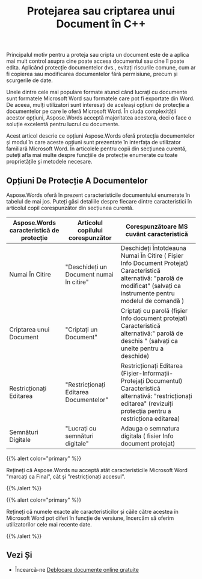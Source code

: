 ﻿---
title: Protejarea sau criptarea unui Document în C++
second_title: Aspose.Words pentru C++
articleTitle: Protejarea sau criptarea unui Document
linktitle: Protejarea sau criptarea unui Document
description: "Aspose.Words pentru C++ oferă doar citire, criptarea unui Document, restricționarea editării și semnăturile digitale pentru protecția documentelor. Aspose.Words acceptă majoritatea opțiunilor de protecție a cuvintelor."
type: docs
weight: 50
url: /ro/cpp/protect-or-encrypt-a-document/
---

Principalul motiv pentru a proteja sau cripta un document este de a aplica mai mult control asupra cine poate accesa documentul sau cine îl poate edita. Aplicând protecție documentelor dvs., evitați riscurile comune, cum ar fi copierea sau modificarea documentelor fără permisiune, precum și scurgerile de date.

Unele dintre cele mai populare formate atunci când lucrați cu documente sunt formatele Microsoft Word sau formatele care pot fi exportate din Word. De aceea, mulți utilizatori sunt interesați de aceleași opțiuni de protecție a documentelor pe care le oferă Microsoft Word. În ciuda complexității acestor opțiuni, Aspose.Words acceptă majoritatea acestora, deci o face o soluție excelentă pentru lucrul cu documente.

Acest articol descrie ce opțiuni Aspose.Words oferă protecția documentelor și modul în care aceste opțiuni sunt prezentate în interfața de utilizator familiară Microsoft Word. În articolele pentru copii din secțiunea curentă, puteți afla mai multe despre funcțiile de protecție enumerate cu toate proprietățile și metodele necesare.

## Opțiuni De Protecție A Documentelor

Aspose.Words oferă în prezent caracteristicile documentului enumerate în tabelul de mai jos. Puteți găsi detaliile despre fiecare dintre caracteristici în articolul copil corespunzător din secțiunea curentă.

| Aspose.Words caracteristică de protecție | Articolul copilului corespunzător | Corespunzătoare MS cuvânt caracteristică |
| ------------------------------- | ------------------------------ | ------------------------------------------------------------ |
| Numai În Citire | "Deschideți un Document numai în citire" | Deschideți Întotdeauna Numai În Citire ( Fișier Info Document Protejat)<br />Caracteristică alternativă: "parolă de modificat" (salvați ca instrumente pentru modelul de comandă ) |
| Criptarea unui Document | "Criptați un Document" | Criptați cu parolă (fișier Info document protejat)<br />Caracteristică alternativă:" parolă de deschis " (salvați ca unelte pentru a deschide) |
| Restricționați Editarea | "Restricționați Editarea Documentelor" | Restricționați Editarea (Fișier-Informații-Protejați Documentul)<br />Caracteristică alternativă: "restricționați editarea" (revizuiți protecția pentru a restricționa editarea) |
| Semnături Digitale | "Lucrați cu semnături digitale" | Adauga o semnatura digitala ( fisier Info document protejat) |

{{% alert color="primary" %}}

Rețineți că Aspose.Words nu acceptă atât caracteristicile Microsoft Word "marcați ca Final", cât și "restricționați accesul".

{{% /alert %}}

{{% alert color="primary" %}}

Rețineți că numele exacte ale caracteristicilor și căile către acestea în Microsoft Word pot diferi în funcție de versiune, încercăm să oferim utilizatorilor cele mai recente date.

{{% /alert %}}

## Vezi Și

* Încearcă-ne [Deblocare documente online gratuite](https://products.aspose.app/words/unlock)
